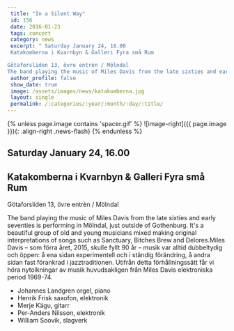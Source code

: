 ```yaml
---
 title: "In a Silent Way"
 id: 156
 date: 2016-01-23
 tags: concert
 category: news
 excerpt: " Saturday January 24, 16.00 
 Katakomberna i Kvarnbyn & Galleri Fyra små Rum

Götaforsliden 13, övre entrèn / Mölndal
The band playing the music of Miles Davis from the late sixties and early..."
 author_profile: false
 show_date: true
 image: /assets/images/news/katakomberna.jpg
 layout: single
 permalink: /:categories/:year/:month/:day/:title/
---
```

{% unless page.image contains 'spacer.gif' %}
   ![image-right]({{ page.image }}){: .align-right .news-flash}
{% endunless %}

<h2> Saturday January 24, 16.00 </h2>
<h2> Katakomberna i Kvarnbyn & Galleri Fyra små Rum</h2>


Götaforsliden 13, övre entrèn / Mölndal

The band playing the music of Miles Davis from the late sixties and early seventies is performing in Mölndal, just outside of Gothenburg. It's a beautiful group of old and young musicians mixed making original interpretations of songs such as Sanctuary, Bitches Brew and Delores.Miles Davis – som förra året, 2015, skulle fyllt 90 år
– musik var alltid dubbeltydig och
öppen: å ena sidan experimentell och i
ständig förändring, å andra sidan fast
förankrad i jazztraditionen. Utifrån detta
förhållningssätt får vi höra nytolkningar
av musik huvudsakligen från Miles Davis
elektroniska period 1969-74.


<ul>
<li>Johannes Landgren orgel, piano</li>
<li>Henrik Frisk saxofon, elektronik</li>
<li>Merje Kägu, gitarr</li>
<li>Per-Anders Nilsson, elektronik</li>
<li>William Soovik, slagverk</li>
</ul>


